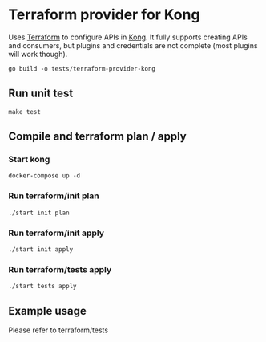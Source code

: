 # Terraform provider for Kong

Uses [Terraform](http://www.terraform.io) to configure APIs in [Kong](http://www.getkong.org). It fully supports creating APIs and consumers, but plugins and credentials are not complete (most plugins will work though).

```
go build -o tests/terraform-provider-kong
```

## Run unit test
``` Shell
make test
```

## Compile and terraform plan / apply

### Start kong

```Shell
docker-compose up -d
```

### Run terraform/init plan
```Shell
./start init plan
```

### Run terraform/init apply
```Shell
./start init apply
```

### Run terraform/tests apply
```Shell
./start tests apply
```

## Example usage

Please refer to terraform/tests
